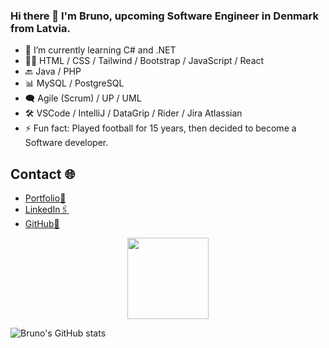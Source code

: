 ### Hi there 👋 I'm Bruno, upcoming Software Engineer in Denmark from Latvia.

- 🌱 I’m currently learning C# and .NET
- 👨‍💻 HTML / CSS / Tailwind / Bootstrap / JavaScript / React 
- 🔙 Java / PHP
- 📊 MySQL / PostgreSQL 
- 🗨️ Agile (Scrum) / UP / UML
- 🛠️ VSCode / IntelliJ / DataGrip / Rider /  Jira Atlassian  
- ⚡ Fun fact: Played football for 15 years, then decided to become a Software developer.

## Contact 🌐
- [Portfolio👤](https://blaizans.com/)
- [LinkedIn🖇️](https://www.linkedin.com/in/bruno-laizans/)
- [GitHub💼](https://github.com/blaizans/)

<div id="header" align="center">
  <img src="https://komarev.com/ghpvc/?username=kkristiansd&style=flat-square&color=green" alt="" width="130"/>
</div>

![Bruno's GitHub stats](https://github-readme-stats.vercel.app/api/?username=blaizans&show_icons=true&title_color=fff&icon_color=79ff97&text_color=9f9f9f&bg_color=151515)



